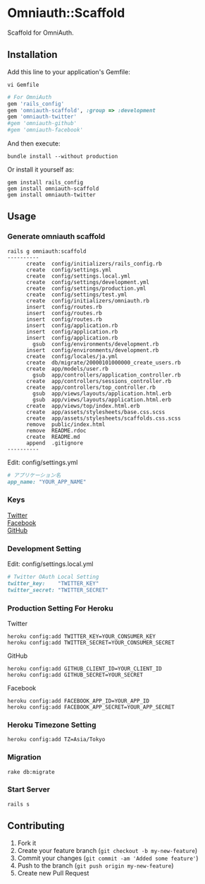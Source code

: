 # Omniauth::Scaffold

Scaffold for OmniAuth.

## Installation

Add this line to your application's Gemfile:

```
vi Gemfile
```

```ruby
# For OmniAuth
gem 'rails_config'
gem 'omniauth-scaffold', :group => :development
gem 'omniauth-twitter'
#gem 'omniauth-github'
#gem 'omniauth-facebook'
```

And then execute:

```
bundle install --without production
```

Or install it yourself as:

```
gem install rails_config
gem install omniauth-scaffold
gem install omniauth-twitter
```

## Usage

### Generate omniauth scaffold

```
rails g omniauth:scaffold
----------
      create  config/initializers/rails_config.rb
      create  config/settings.yml
      create  config/settings.local.yml
      create  config/settings/development.yml
      create  config/settings/production.yml
      create  config/settings/test.yml
      create  config/initializers/omniauth.rb
      insert  config/routes.rb
      insert  config/routes.rb
      insert  config/routes.rb
      insert  config/application.rb
      insert  config/application.rb
      insert  config/application.rb
        gsub  config/environments/development.rb
      insert  config/environments/development.rb
      create  config/locales/ja.yml
      create  db/migrate/20000101000000_create_users.rb
      create  app/models/user.rb
        gsub  app/controllers/application_controller.rb
      create  app/controllers/sessions_controller.rb
      create  app/controllers/top_controller.rb
        gsub  app/views/layouts/application.html.erb
        gsub  app/views/layouts/application.html.erb
      create  app/views/top/index.html.erb
      create  app/assets/stylesheets/base.css.scss
      create  app/assets/stylesheets/scaffolds.css.scss
      remove  public/index.html
      remove  README.rdoc
      create  README.md
      append  .gitignore
----------
```

Edit: config/settings.yml

```ruby
# アプリケーション名
app_name: "YOUR_APP_NAME"
```

### Keys

<a href="https://dev.twitter.com/apps" target="_blank">Twitter</a><br />
<a href="https://developers.facebook.com/apps" target="_blank">Facebook</a><br />
<a href="https://github.com/settings/applications" target="_blank">GitHub</a><br />

### Development Setting

Edit: config/settings.local.yml

```ruby
# Twitter OAuth Local Setting
twitter_key:    "TWITTER_KEY"
twitter_secret: "TWITTER_SECRET"
```

### Production Setting For Heroku

Twitter

```
heroku config:add TWITTER_KEY=YOUR_CONSUMER_KEY
heroku config:add TWITTER_SECRET=YOUR_CONSUMER_SECRET
```

GitHub

```
heroku config:add GITHUB_CLIENT_ID=YOUR_CLIENT_ID
heroku config:add GITHUB_SECRET=YOUR_SECRET
```

Facebook

```
heroku config:add FACEBOOK_APP_ID=YOUR_APP_ID
heroku config:add FACEBOOK_APP_SECRET=YOUR_APP_SECRET
```

### Heroku Timezone Setting

```
heroku config:add TZ=Asia/Tokyo
```

### Migration

```
rake db:migrate
```

### Start Server

```
rails s
```

## Contributing

1. Fork it
2. Create your feature branch (`git checkout -b my-new-feature`)
3. Commit your changes (`git commit -am 'Added some feature'`)
4. Push to the branch (`git push origin my-new-feature`)
5. Create new Pull Request

